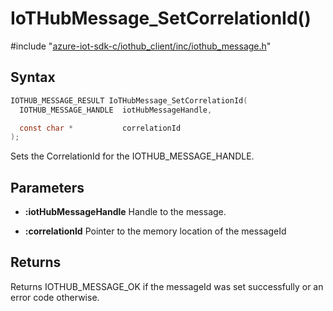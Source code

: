 # IoTHubMessage_SetCorrelationId()

\#include "[azure-iot-sdk-c/iothub_client/inc/iothub_message.h](../iot-c-ref-iothub-message-h.md)"  

## Syntax

```C
IOTHUB_MESSAGE_RESULT IoTHubMessage_SetCorrelationId(
  IOTHUB_MESSAGE_HANDLE  iotHubMessageHandle,

  const char *           correlationId
);
```

Sets the CorrelationId for the IOTHUB_MESSAGE_HANDLE.

## Parameters
* **:iotHubMessageHandle** Handle to the message. 

* **:correlationId** Pointer to the memory location of the messageId

## Returns
Returns IOTHUB_MESSAGE_OK if the messageId was set successfully or an error code otherwise.

